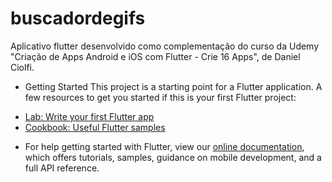 # buscadordegifs

Aplicativo flutter desenvolvido como complementação do curso da Udemy "Criação de Apps Android e iOS com Flutter - Crie 16 Apps", de Daniel Ciolfi.

* Getting Started
This project is a starting point for a Flutter application.
A few resources to get you started if this is your first Flutter project:

- [Lab: Write your first Flutter app](https://flutter.dev/docs/get-started/codelab)
- [Cookbook: Useful Flutter samples](https://flutter.dev/docs/cookbook)

* For help getting started with Flutter, view our
[online documentation](https://flutter.dev/docs), which offers tutorials,
samples, guidance on mobile development, and a full API reference.
